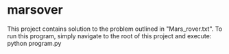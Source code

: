 # marsover
This project contains solution to the problem outlined in "Mars_rover.txt". 
To run this program, simply navigate to the root of this project and execute:
  python program.py
